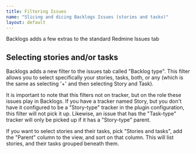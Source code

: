```yaml
---
title: Filtering Issues
name: "Slicing and dicing Backlogs Issues (stories and tasks)"
layout: default
---
```

Backlogs adds a few extras to the standard Redmine Issues tab

## Selecting stories and/or tasks

Backlogs adds a new filter to the issues tab called "Backlog type".
This filter allows you to select specifically your stories, tasks,
both, or any (which is the same as selecting '+' and then selecting
Story and Task).

It is important to note that this filters not on tracker, but on the
role these issues play in Backlogs. If you have a tracker named Story,
but you don't have it configured to be a "Story-type" tracker in the
plugin configuration, this filter will not pick it up. Likewise, an
issue that has the "Task-type" tracker will only be picked up if it
has a "Story-type" parent.

If you want to select stories and their tasks, pick "Stories and
tasks", add the "Parent" column to the view, and sort on that column.
This will list stories, and their tasks grouped beneath them.
